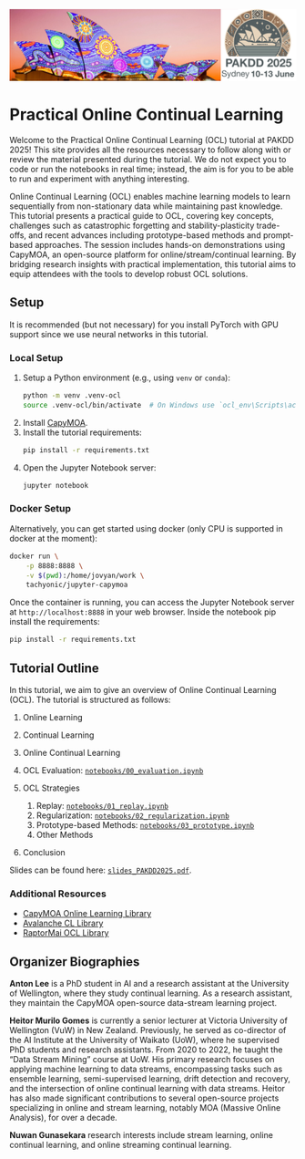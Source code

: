 
![Sydney Opera House](img/PAKDD2025_banner.jpg)

# Practical Online Continual Learning

Welcome to the Practical Online Continual Learning (OCL) tutorial at PAKDD 2025! 
This site provides all the resources necessary to follow along with or review the material presented during the tutorial. We do not expect you to code or run the notebooks in real time; instead, the aim is for you to be able to run and experiment with anything interesting.

Online Continual Learning (OCL) enables machine learning models to learn sequentially from non-stationary data while maintaining past knowledge.
This tutorial presents a practical guide to OCL, covering key concepts, challenges such as catastrophic forgetting and stability-plasticity trade-offs, and recent advances including prototype-based methods and prompt-based approaches.
The session includes hands-on demonstrations using CapyMOA, an open-source platform for online/stream/continual learning. By bridging research insights with practical implementation, this tutorial aims to equip attendees with the tools to develop robust OCL solutions.

## Setup

It is recommended (but not necessary) for you install PyTorch with GPU support since we use neural networks in this tutorial. 

### Local Setup

1. Setup a Python environment (e.g., using `venv` or `conda`):
    ```bash
    python -m venv .venv-ocl
    source .venv-ocl/bin/activate  # On Windows use `ocl_env\Scripts\activate`
    ```
2. Install [CapyMOA](https://capymoa.org/installation.html).
3. Install the tutorial requirements:
   ```bash
   pip install -r requirements.txt
   ```
4. Open the Jupyter Notebook server:
   ```bash
   jupyter notebook
   ```

### Docker Setup

Alternatively, you can get started using docker (only CPU is supported in docker at the moment):
```bash
docker run \
    -p 8888:8888 \
    -v $(pwd):/home/jovyan/work \
    tachyonic/jupyter-capymoa
```
Once the container is running, you can access the Jupyter Notebook server at `http://localhost:8888` in your web browser. Inside the notebook pip install the requirements:
```bash
pip install -r requirements.txt
```

## Tutorial Outline

In this tutorial, we aim to give an overview of Online Continual Learning (OCL).
The tutorial is structured as follows:

1. Online Learning
2. Continual Learning
3. Online Continual Learning
4. OCL Evaluation: [`notebooks/00_evaluation.ipynb`](notebooks/00_evaluation.ipynb)
5. OCL Strategies

    1. Replay: [`notebooks/01_replay.ipynb`](notebooks/01_replay.ipynb)
    2. Regularization: [`notebooks/02_regularization.ipynb`](notebooks/02_regularization.ipynb)
    3. Prototype-based Methods: [`notebooks/03_prototype.ipynb`](notebooks/03_prototype.ipynb)
    4. Other Methods 

6. Conclusion

Slides can be found here: [`slides_PAKDD2025.pdf`](slides_PAKDD2025.pdf).

### Additional Resources

* [CapyMOA Online Learning Library](https://capymoa.org)
* [Avalanche CL Library](https://avalanche.continualai.org/)
* [RaptorMai OCL Library](https://github.com/RaptorMai/online-continual-learning)

## Organizer Biographies

**Anton Lee** is a PhD student in AI and a research assistant at the University of Wellington, where they study continual learning. As a research assistant, they maintain the CapyMOA open-source data-stream learning project.

**Heitor Murilo Gomes** is currently a senior lecturer at Victoria University of Wellington (VuW) in New Zealand. Previously, he served as co-director of the AI Institute at the University of Waikato (UoW), where he supervised PhD students and research assistants. From 2020 to 2022, he taught the “Data Stream Mining” course at UoW. His primary research focuses on applying machine learning to data streams, encompassing tasks such as ensemble learning, semi-supervised learning, drift detection and recovery, and the intersection of online continual learning with data streams. Heitor has also made significant contributions to several open-source projects specializing in online and stream learning, notably MOA (Massive Online Analysis), for over a decade.

**Nuwan Gunasekara** research interests include stream learning, online continual learning, and online streaming continual learning.
